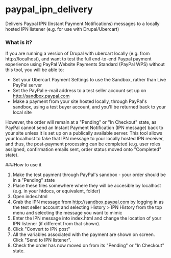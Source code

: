 # paypal_ipn_delivery
Delivers Paypal IPN (Instant Payment Notifications) messages to a locally hosted IPN listener (e.g. for use with Drupal/Ubercart)

### What is it?
If you are running a version of Drupal with ubercart locally (e.g. from http://localhost), and want to test the full end-to-end Paypal payment experience using PayPal Website Payments Standard (PayPal WPS) without this tool, you will be able to:
- Set your Ubercart Payment Settings to use the Sandbox, rather than Live PayPal server
- Set the PayPal e-mail address to a test seller account set up on http://sandbox.paypal.com
- Make a payment from your site hosted locally, through PayPal's sandbox, using a test buyer account, and you'll be returned back to your local site

However, the order will remain at a "Pending" or "In Checkout" state, as PayPal cannot send an Instant Payment Notification (IPN message) back to your site unless it is set up on a publically available server. This tool allows your localhost to fake that IPN message to your locally hosted IPN receiver, and thus, the post-payment processing can be completed (e.g. user roles assigned, confirmation emails sent, order status moved onto "Completed" state).

###How to use it
1. Make the test payment through PayPal's sandbox - your order should be in a "Pending" state
2. Place these files somewhere where they will be accesible by localhost (e.g. in your htdocs, or equivalent, folder)
3. Open index.html
4. Grab the IPN message from http://sandbox.paypal.com by logging in as the test seller account and selecting History > IPN History from the top menu and selecting the message you want to mimic
5. Enter the IPN message into index.html and change the location of your IPN listener (if different from that shown).
6. Click "Convert to IPN post"
7. All the variables associated with the payment are shown on screen. Click "Send to IPN listener".
8. Check the order has now moved on from its "Pending" or "In Checkout" state.
